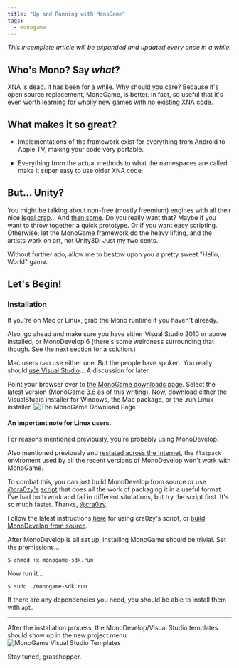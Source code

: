 ```yaml
---
title: "Up and Running with MonoGame"
tags:
  - monogame
---
```


*This incomplete article will be expanded and updated every once in a while.*

## Who's Mono? Say *what*?

XNA is dead. It has been for a while. Why should you care? Because it's open source replacement, MonoGame, is better. In fact, so useful that it's even worth learning for wholly new games with no existing XNA code.


## What makes it so great?

* Implementations of the framework exist for everything from Android to Apple TV, making your code very portable.

* Everything from the actual methods to what the namespaces are called make it super easy to use older XNA code.

## But... Unity?

You might be talking about non-free (mostly freemium) engines with all their nice [legal crap](https://www.unrealengine.com/en-US/eula)... And [then some](https://unity3d.com/legal/terms-of-service). Do you really want that? Maybe if you want to throw together a quick prototype. Or if you want easy scripting. Otherwise, let the MonoGame framework do the heavy lifting, and the artists work on art, not Unity3D. Just my two cents.



Without further ado, allow me to bestow upon you a pretty sweet "Hello, World" game.



## Let's Begin!

### Installation
If you're on Mac or Linux, grab the Mono runtime if you haven't already. 

Also, go ahead and make sure you have either Visual Studio 2010 or above installed, or MonoDevelop 6 (there's some weirdness surrounding that though. See the next section for a solution.)

 Mac users can use either one. But the people have spoken. You really should [use Visual Studio](https://www.reddit.com/r/Unity3D/comments/2k0io0/monodevelop_vs_visual_studio_as_a_c_programmer/)... A discussion for later.

Point your browser over to [the MonoGame downloads page](http://www.monogame.net/downloads). Select the latest version (MonoGame 3.6 as of this writing). Now, download either the VisualStudio installer for Windows, the Mac package, or the .run Linux installer.
![The MonoGame Download Page](https://i.imgur.com/BP16NbE.png)

#### An important note for Linux users.
For reasons mentioned previously, you're probably using MonoDevelop.

Also mentioned previously and [restated across the Internet](http://community.monogame.net/t/installing-monogame-3-6-on-linux/8811), the ```flatpack``` enviroment used by all the recent versions of MonoDevelop won't work with MonoGame.

To combat this, you can just build MonoDevelop from source or use [@cra0zy's](https://github.com/cra0zy) [script](https://github.com/cra0zy/monodevelop-run-installer) that does all the work of packaging it in a useful format. I've had both work and fail in different situtations, but try the script first. It's so much faster. Thanks, [@cra0zy](https://github.com/cra0zy).

Follow the latest instructions [here](https://github.com/cra0zy/monodevelop-run-installer/blob/master/README.md) for using cra0zy's script, or [build MonoDevelop from source](http://www.monodevelop.com/developers/building-monodevelop/).

After MonoDevelop is all set up, installing MonoGame should be trivial. Set the premissions...
```
$ chmod +x monogame-sdk.run
```
Now run it...
```
$ sudo ./monogame-sdk.run
```

If there are any dependencies you need, you should be able to install them with ```apt```.


---


After the installation process, the MonoDevelop/Visual Studio templates should show up in the new project menu:
![MonoGame Visual Studio Templates](https://i.imgur.com/bkxKUlp.png)

Stay tuned, grasshopper.